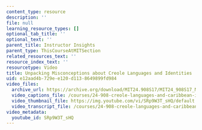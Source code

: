```yaml
---
content_type: resource
description: ''
file: null
learning_resource_types: []
optional_tab_title: ''
optional_text: ''
parent_title: Instructor Insights
parent_type: ThisCourseAtMITSection
related_resources_text: ''
resource_index_text: ''
resourcetype: Video
title: Unpacking Misconceptions about Creole Languages and Identities
uid: e12aad4b-729e-e120-d113-8649899fd984
video_files:
  archive_url: https://archive.org/download/MIT24.908S17/MIT24_908S17_Misconceptions_English_300k.mp4
  video_captions_file: /courses/24-908-creole-languages-and-caribbean-identities-spring-2017/98421790da185011b1b243511f66bb7e_SRp9W3T_sHQ.vtt
  video_thumbnail_file: https://img.youtube.com/vi/SRp9W3T_sHQ/default.jpg
  video_transcript_file: /courses/24-908-creole-languages-and-caribbean-identities-spring-2017/168fe39b94b2b09e1c83e7f82aaf513e_SRp9W3T_sHQ.pdf
video_metadata:
  youtube_id: SRp9W3T_sHQ
---
```

